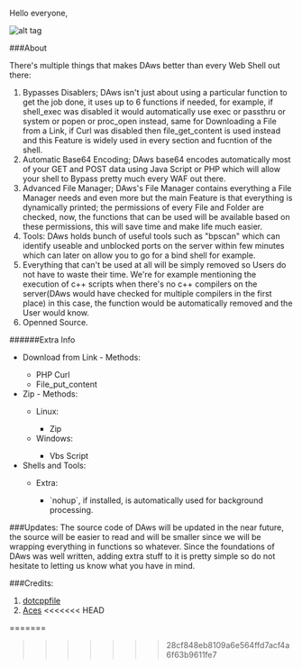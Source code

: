 Hello everyone,

![alt tag](http://i.imgur.com/ALOXWtb.png)

###About

There's multiple things that makes DAws better than every Web Shell out there:

1. Bypasses Disablers; DAws isn't just about using a particular function to get the job done, it uses up to 6 functions if needed, for example, if shell_exec was disabled it would automatically use exec or passthru or system or popen or proc_open instead, same for Downloading a File from a Link, if Curl was disabled then file_get_content is used instead and this Feature is widely used in every section and fucntion of the shell.
1. Automatic Base64 Encoding; DAws base64 encodes automatically most of your GET and POST data using Java Script or PHP which will allow your shell to Bypass pretty much every WAF out there.
1. Advanced File Manager; DAws's File Manager contains everything a File Manager needs and even more but the main Feature is that everything is dynamically printed; the permissions of every File and Folder are checked, now, the functions that can be used will be available based on these permissions, this will save time and make life much easier.
1. Tools: DAws holds bunch of useful tools such as "bpscan" which can identify useable and unblocked ports on the server within few minutes which can later on allow you to go for a bind shell for example.
1. Everything that can't be used at all will be simply removed so Users do not have to waste their time. We're for example mentioning the execution of c++ scripts when there's no c++ compilers on the server(DAws would have checked for multiple compilers in the first place) in this case, the function would be automatically removed and the User would know.
1. Openned Source.

######Extra Info
<ul>
	<li>Download from Link - Methods:</li>
	<ul>
		<li>PHP Curl</li>
		<li>File_put_content</li>
	</ul>
	<li>Zip - Methods:</li>
	<ul>
		<li>Linux:</li>	
		<ul>
			<li>Zip</li>
		</ul>
		<li>Windows:</li>
		<ul>
			<li>Vbs Script</li>
		</ul>
	</ul>
	<li>Shells and Tools:</li>
	<ul>
		<li>Extra:</li>
		<ul>
			<li>`nohup`, if installed, is automatically used for background processing.</li>
		</ul>
	</ul>
</ul>

###Updates:
The source code of DAws will be updated in the near future, the source will be easier to read and will be smaller since we will be wrapping everything in functions so whatever.
Since the foundations of DAws was well written, adding extra stuff to it is pretty simple so do not hesitate to letting us know what you have in mind.

###Credits:
1. [dotcppfile](https://twitter.com/dotcppfile)
2. [Aces](https://twitter.com/__A_C_E_S__)
<<<<<<< HEAD

=======
>>>>>>> 28cf848eb8109a6e564ffd7acf4a6f63b9611fe7
